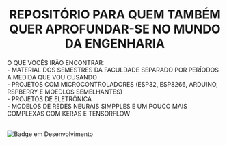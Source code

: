 <h1 align="center"> REPOSITÓRIO PARA QUEM TAMBÉM QUER APROFUNDAR-SE NO MUNDO DA ENGENHARIA </h1>
O QUE VOCÊS IRÃO ENCONTRAR:</br>
- MATERIAL DOS SEMESTRES DA FACULDADE SEPARADO POR PERÍODOS A MEDIDA QUE VOU CUSANDO</br>
- PROJETOS COM MICROCONTROLADORES (ESP32, ESP8266, ARDUINO, RSPBERRY E MOEDLOS SEMELHANTES)</br>
- PROJETOS DE ELETRÔNICA</br>
- MODELOS DE REDES NEURAIS SIMPPLES E UM POUCO MAIS COMPLEXAS COM KERAS E TENSORFLOW
</br>
</br>

![Badge em Desenvolvimento](http://img.shields.io/static/v1?label=STATUS&message=EM%20DESENVOLVIMENTO&color=GREEN&style=for-the-badge)

